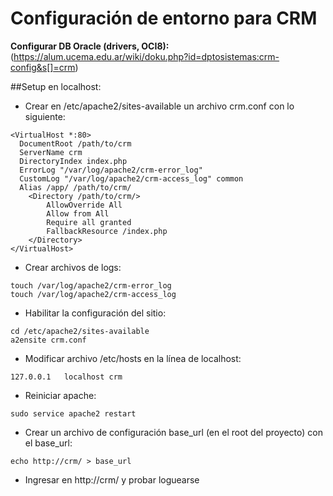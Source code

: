 # Configuración de entorno para CRM

**Configurar DB Oracle (drivers, OCI8):**
(https://alum.ucema.edu.ar/wiki/doku.php?id=dptosistemas:crm-config&s[]=crm)


##Setup en localhost:

* Crear en /etc/apache2/sites-available un archivo crm.conf con lo siguiente:

```
<VirtualHost *:80>
  DocumentRoot /path/to/crm
  ServerName crm
  DirectoryIndex index.php
  ErrorLog "/var/log/apache2/crm-error_log"
  CustomLog "/var/log/apache2/crm-access_log" common
  Alias /app/ /path/to/crm/
    <Directory /path/to/crm/>
        AllowOverride All
        Allow from All
        Require all granted
        FallbackResource /index.php
    </Directory>
</VirtualHost>
```

* Crear archivos de logs:

```
touch /var/log/apache2/crm-error_log
touch /var/log/apache2/crm-access_log
```

* Habilitar la configuración del sitio:

```
cd /etc/apache2/sites-available
a2ensite crm.conf
```

* Modificar archivo /etc/hosts en la línea de localhost:

```
127.0.0.1	localhost crm
```

* Reiniciar apache:

```
sudo service apache2 restart
```

* Crear un archivo de configuración base_url (en el root del proyecto) con el base_url:

```
echo http://crm/ > base_url
```

* Ingresar en http://crm/ y probar loguearse
